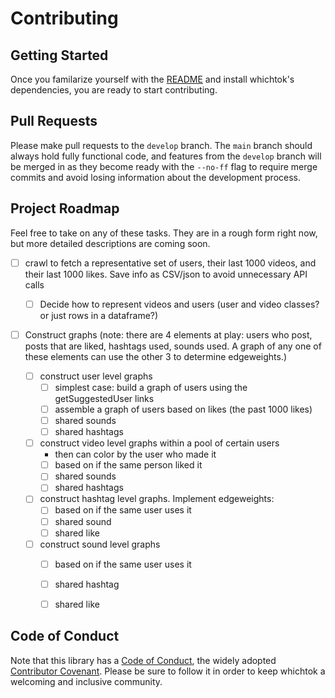 # Contributing
## Getting Started
Once you familarize yourself with the [README](README.md) and install whichtok's dependencies, you are ready to start contributing.
## Pull Requests
Please make pull requests to the `develop` branch. The `main` branch should always hold fully functional code, and features from the `develop` branch will be merged in as they become ready with the `--no-ff` flag to require merge commits and avoid losing information about the development process.

## Project Roadmap
Feel free to take on any of these tasks. They are in a rough form right now, but more detailed descriptions are coming soon.

- [ ] crawl to fetch a representative set of users, their last 1000 videos, and their last 1000 likes. Save info as CSV/json to avoid unnecessary API calls
    - [ ] Decide how to represent videos and users (user and video classes? or just rows in a dataframe?)

- [ ] Construct graphs (note: there are 4 elements at play: users who post, posts that are liked, hashtags used, sounds used. A graph of any one of these elements can use the other 3 to determine edgeweights.)

    - [ ] construct user level graphs
        - [ ] simplest case: build a graph of users using the getSuggestedUser links
        - [ ] assemble a graph of users based on likes (the past 1000 likes)
        - [ ] shared sounds
        - [ ] shared hashtags
    - [ ] construct video level graphs within a pool of certain users
        - then can color by the user who made it
        - [ ] based on if the same person liked it
        - [ ] shared sounds
        - [ ] shared hashtags
    - [ ] construct hashtag level graphs. Implement edgeweights:
        - [ ] based on if the same user uses it
        - [ ] shared sound
        - [ ] shared like
    - [ ] construct sound level graphs
        - [ ] based on if the same user uses it
        - [ ] shared hashtag
        - [ ] shared like


## Code of Conduct
Note that this library has a [Code of Conduct](CODE_OF_CONDUCT.md), the widely adopted [Contributor Covenant](https://www.contributor-covenant.org/). Please be sure to follow it in order to keep whichtok a welcoming and inclusive community.